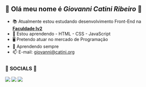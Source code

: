## 🔷 Olá meu nome é *Giovanni Catini Ribeiro* 🔷

- 📚 Atualmente estou estudando desenvolvimento Front-End na **[Faculdade Iv2](https://faculdadeiv2.com.br/)**
- 📘 Estou aprendendo - HTML - CSS - JavaScript 
- 🖥️ Pretendo atuar no mercado de Programação
- 🧠 Aprendendo sempre
- 📫 E-mail: giovanni@catini.org
##

### 🔷 **SOCIALS** 🔷

  <div>
    <a href="https://www.linkedin.com/in/giovanni-catini-06b394222/" target="_blank"><img src="https://img.shields.io/badge/LinkedIn-0077B5?style=for-the-badge&logo=linkedin&logoColor=white" target="_blank"></a>
    <a href="https://www.instagram.com/gcatini1/" target="_blank"><img src="https://img.shields.io/badge/Instagram-E4405F?style=for-the-badge&logo=instagram&logoColor=white" target="_blank"></a>
    <a href="https://web.telegram.org/" target="_blank"><img src="https://img.shields.io/badge/Telegram-2CA5E0?style=for-the-badge&logo=telegram&logoColor=white" target="_blank">     </a> 
  </div>
  
##
##
##
##
##
##
##
